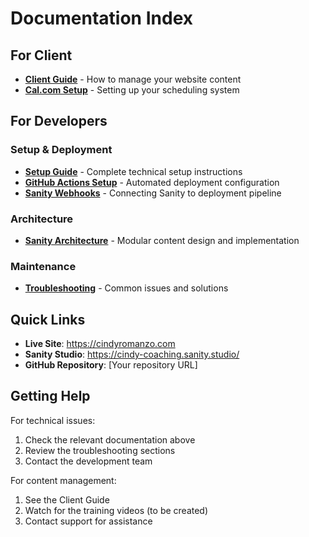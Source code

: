 # Documentation Index

## For Client

- **[Client Guide](./CLIENT-GUIDE.md)** - How to manage your website content
- **[Cal.com Setup](./CAL-COM-SETUP.md)** - Setting up your scheduling system

## For Developers

### Setup & Deployment
- **[Setup Guide](./SETUP-GUIDE.md)** - Complete technical setup instructions
- **[GitHub Actions Setup](./GITHUB-ACTIONS-SETUP.md)** - Automated deployment configuration
- **[Sanity Webhooks](./SANITY-WEBHOOKS.md)** - Connecting Sanity to deployment pipeline

### Architecture
- **[Sanity Architecture](./SANITY-ARCHITECTURE.md)** - Modular content design and implementation

### Maintenance
- **[Troubleshooting](./TROUBLESHOOTING.md)** - Common issues and solutions

## Quick Links

- **Live Site**: https://cindyromanzo.com
- **Sanity Studio**: https://cindy-coaching.sanity.studio/
- **GitHub Repository**: [Your repository URL]

## Getting Help

For technical issues:
1. Check the relevant documentation above
2. Review the troubleshooting sections
3. Contact the development team

For content management:
1. See the Client Guide
2. Watch for the training videos (to be created)
3. Contact support for assistance
